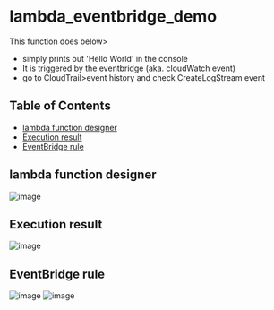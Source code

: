 # lambda_eventbridge_demo
This function does below>
- simply prints out 'Hello World' in the console
- It is triggered by the eventbridge (aka. cloudWatch event) 
- go to CloudTrail>event history and check CreateLogStream event

## Table of Contents
- [lambda function designer](#lambda-function-designer)
- [Execution result](#execution-result)
- [EventBridge rule](#eventbridge-rule) 

## lambda function designer
![image](https://user-images.githubusercontent.com/32722949/108004583-45305280-6fc4-11eb-90fe-416a83184241.png)

## Execution result
![image](https://user-images.githubusercontent.com/32722949/108004645-67c26b80-6fc4-11eb-87c6-cd5a8332b168.png)


## EventBridge rule
![image](https://user-images.githubusercontent.com/32722949/107996192-ccbe9700-6fad-11eb-9fab-d7daadc64a0f.png)
![image](https://user-images.githubusercontent.com/32722949/108005828-ce955400-6fc7-11eb-881b-432299d35e00.png)
